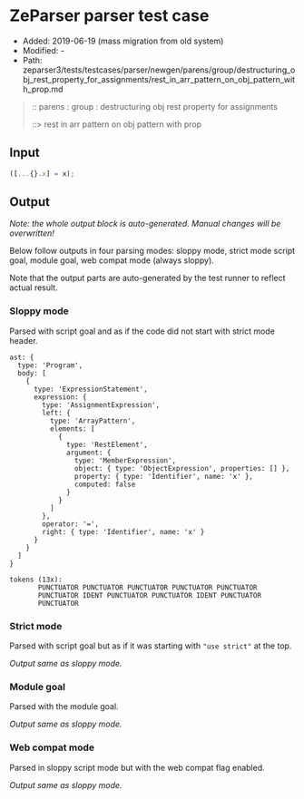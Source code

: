 # ZeParser parser test case

- Added: 2019-06-19 (mass migration from old system)
- Modified: -
- Path: zeparser3/tests/testcases/parser/newgen/parens/group/destructuring_obj_rest_property_for_assignments/rest_in_arr_pattern_on_obj_pattern_with_prop.md

> :: parens : group : destructuring obj rest property for assignments
>
> ::> rest in arr pattern on obj pattern with prop

## Input

`````js
([...{}.x] = x);
`````

## Output

_Note: the whole output block is auto-generated. Manual changes will be overwritten!_

Below follow outputs in four parsing modes: sloppy mode, strict mode script goal, module goal, web compat mode (always sloppy).

Note that the output parts are auto-generated by the test runner to reflect actual result.

### Sloppy mode

Parsed with script goal and as if the code did not start with strict mode header.

`````
ast: {
  type: 'Program',
  body: [
    {
      type: 'ExpressionStatement',
      expression: {
        type: 'AssignmentExpression',
        left: {
          type: 'ArrayPattern',
          elements: [
            {
              type: 'RestElement',
              argument: {
                type: 'MemberExpression',
                object: { type: 'ObjectExpression', properties: [] },
                property: { type: 'Identifier', name: 'x' },
                computed: false
              }
            }
          ]
        },
        operator: '=',
        right: { type: 'Identifier', name: 'x' }
      }
    }
  ]
}

tokens (13x):
       PUNCTUATOR PUNCTUATOR PUNCTUATOR PUNCTUATOR PUNCTUATOR
       PUNCTUATOR IDENT PUNCTUATOR PUNCTUATOR IDENT PUNCTUATOR
       PUNCTUATOR
`````

### Strict mode

Parsed with script goal but as if it was starting with `"use strict"` at the top.

_Output same as sloppy mode._

### Module goal

Parsed with the module goal.

_Output same as sloppy mode._

### Web compat mode

Parsed in sloppy script mode but with the web compat flag enabled.

_Output same as sloppy mode._
